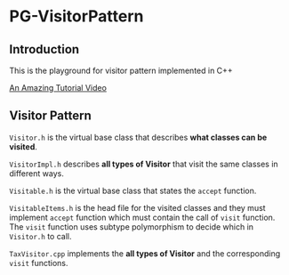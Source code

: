 # PG-VisitorPattern
## Introduction
This is the playground for visitor pattern implemented in C++ 

[An Amazing Tutorial Video](https://www.youtube.com/watch?v=pL4mOUDi54o)

## Visitor Pattern
`Visitor.h` is the virtual base class that describes **what classes can be visited**.

`VisitorImpl.h` describes **all types of Visitor** that visit the same classes in different ways.

`Visitable.h` is the virtual base class that states the `accept` function.

`VisitableItems.h` is the head file for the visited classes and they must implement `accept` function which must contain the call of `visit` function. The `visit` function uses subtype polymorphism to decide which in `Visitor.h` to call.

`TaxVisitor.cpp` implements the **all types of Visitor** and the corresponding `visit` functions.